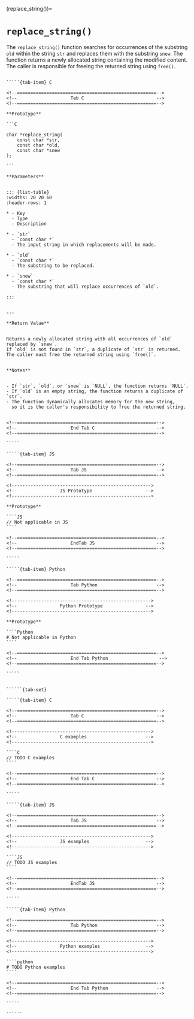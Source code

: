 <!-- ============================================================== -->
(replace_string())=
# `replace_string()`
<!-- ============================================================== -->


The `replace_string()` function searches for occurrences of the substring `old` 
within the string `str` and replaces them with the substring `snew`. 
The function returns a newly allocated string containing the modified content. 
The caller is responsible for freeing the returned string using `free()`.


<!------------------------------------------------------------>
<!--                    Prototypes                          -->
<!------------------------------------------------------------>

``````{tab-set}

`````{tab-item} C

<!--====================================================-->
<!--                    Tab C                           -->
<!--====================================================-->

**Prototype**

```C

char *replace_string(
    const char *str,
    const char *old,
    const char *snew
);

```

**Parameters**


::: {list-table}
:widths: 20 20 60
:header-rows: 1

* - Key
  - Type
  - Description

* - `str`
  - `const char *`
  - The input string in which replacements will be made.

* - `old`
  - `const char *`
  - The substring to be replaced.

* - `snew`
  - `const char *`
  - The substring that will replace occurrences of `old`.

:::


---

**Return Value**


Returns a newly allocated string with all occurrences of `old` replaced by `snew`. 
If `old` is not found in `str`, a duplicate of `str` is returned. 
The caller must free the returned string using `free()`.


**Notes**


- If `str`, `old`, or `snew` is `NULL`, the function returns `NULL`.
- If `old` is an empty string, the function returns a duplicate of `str`.
- The function dynamically allocates memory for the new string, 
  so it is the caller's responsibility to free the returned string.


<!--====================================================-->
<!--                    End Tab C                       -->
<!--====================================================-->

`````

`````{tab-item} JS

<!--====================================================-->
<!--                    Tab JS                          -->
<!--====================================================-->

<!---------------------------------------------------->
<!--                JS Prototype                    -->
<!---------------------------------------------------->

**Prototype**

````JS
// Not applicable in JS
````

<!--====================================================-->
<!--                    EndTab JS                       -->
<!--====================================================-->

`````

`````{tab-item} Python

<!--====================================================-->
<!--                    Tab Python                      -->
<!--====================================================-->

<!---------------------------------------------------->
<!--                Python Prototype                -->
<!---------------------------------------------------->

**Prototype**

````Python
# Not applicable in Python
````

<!--====================================================-->
<!--                    End Tab Python                   -->
<!--====================================================-->

`````

``````

<!------------------------------------------------------------>
<!--                    Examples                            -->
<!------------------------------------------------------------>

```````{dropdown} Examples

``````{tab-set}

`````{tab-item} C

<!--====================================================-->
<!--                    Tab C                           -->
<!--====================================================-->

<!---------------------------------------------------->
<!--                C examples                      -->
<!---------------------------------------------------->

````C
// TODO C examples
````

<!--====================================================-->
<!--                    End Tab C                       -->
<!--====================================================-->

`````

`````{tab-item} JS

<!--====================================================-->
<!--                    Tab JS                          -->
<!--====================================================-->

<!---------------------------------------------------->
<!--                JS examples                     -->
<!---------------------------------------------------->

````JS
// TODO JS examples
````

<!--====================================================-->
<!--                    EndTab JS                       -->
<!--====================================================-->

`````

`````{tab-item} Python

<!--====================================================-->
<!--                    Tab Python                      -->
<!--====================================================-->

<!---------------------------------------------------->
<!--                Python examples                 -->
<!---------------------------------------------------->

````python
# TODO Python examples
````

<!--====================================================-->
<!--                    End Tab Python                  -->
<!--====================================================-->

`````

``````

```````

